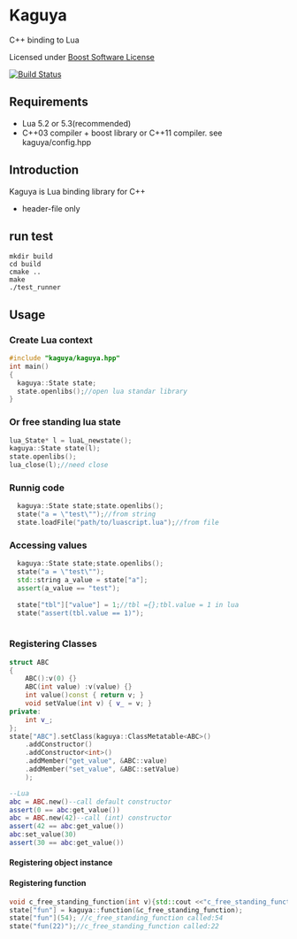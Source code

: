 # Kaguya
C++ binding to Lua

Licensed under [Boost Software License](http://www.boost.org/LICENSE_1_0.txt)

[![Build Status](https://travis-ci.org/satoren/kaguya.svg?branch=master)](https://travis-ci.org/satoren/kaguya)

## Requirements
- Lua 5.2 or 5.3(recommended)
- C++03 compiler + boost library or C++11 compiler. see kaguya/config.hpp


## Introduction

Kaguya is Lua binding library for C++ 
- header-file only

## run test
```
mkdir build
cd build
cmake ..
make
./test_runner
```

## Usage
### Create Lua context
```c++
#include "kaguya/kaguya.hpp"
int main()
{
  kaguya::State state;
  state.openlibs();//open lua standar library
}
```

### Or free standing lua state
```c++
lua_State* l = luaL_newstate();
kaguya::State state(l);
state.openlibs();
lua_close(l);//need close
```

### Runnig code
```c++
  kaguya::State state;state.openlibs();
  state("a = \"test\"");//from string
  state.loadFile("path/to/luascript.lua");//from file
```

### Accessing values
```c++
  kaguya::State state;state.openlibs();
  state("a = \"test\"");
  std::string a_value = state["a"];
  assert(a_value == "test");
  
  state["tbl"]["value"] = 1;//tbl ={};tbl.value = 1 in lua
  state("assert(tbl.value == 1)");
  
```


### Registering Classes
```c++
struct ABC
{
	ABC():v(0) {}
	ABC(int value) :v(value) {}
	int value()const { return v; }
	void setValue(int v) { v_ = v; }
private:
	int v_;
};
state["ABC"].setClass(kaguya::ClassMetatable<ABC>()
	.addConstructor()
	.addConstructor<int>()
	.addMember("get_value", &ABC::value)
	.addMember("set_value", &ABC::setValue)
	);
```

```lua
--Lua
abc = ABC.new()--call default constructor
assert(0 == abc:get_value())
abc = ABC.new(42)--call (int) constructor
assert(42 == abc:get_value())
abc:set_value(30)
assert(30 == abc:get_value())
```

#### Registering object instance


#### Registering function
```c++
void c_free_standing_function(int v){std::cout <<"c_free_standing_function called:" << v << std::endl}
state["fun"] = kaguya::function(&c_free_standing_function);
state["fun"](54); //c_free_standing_function called:54
state("fun(22)");//c_free_standing_function called:22
```
